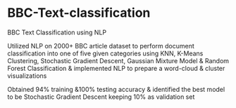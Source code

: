 # BBC-Text-classification

BBC Text Classification using NLP

Utilized NLP on 2000+ BBC article dataset to perform document classification into one of five given categories using KNN, K-Means Clustering, Stochastic Gradient Descent, Gaussian Mixture Model & Random Forest Classification & implemented NLP to prepare a word-cloud & cluster visualizations 

Obtained 94% training &100% testing accuracy & identified the best model to be Stochastic Gradient Descent keeping 10% as validation set
